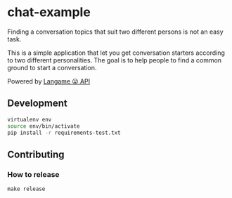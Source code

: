 # chat-example

Finding a conversation topics that suit two different persons is not an easy task.

This is a simple application that let you get conversation starters according to two different personalities. The goal is to help people to find a common ground to start a conversation.

Powered by [Langame 😛 API](https://langa.me)

## Development

```bash
virtualenv env
source env/bin/activate
pip install -r requirements-test.txt
```


## Contributing

### How to release

`make release`
